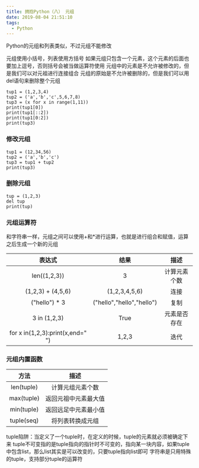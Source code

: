 ```yaml
---
title: 拥抱Python（八） 元组
date: 2019-08-04 21:51:10
tags:
  - Python
---
```


Python的元组和列表类似，不过元组不能修改
<!--more-->
元组使用小括号，列表使用方括号
如果元组只包含一个元素，这个元素的后面也要加上逗号，否则括号会被当做运算符使用
元组中的元素是不允许被修改的，但是我们可以对元祖进行连接组合
元组的原始是不允许被删除的，但是我们可以用del语句来删除整个元组

```
tup1 = (1,2,3,4)
tup2 = ('a','b','c',5,6,7,8)
tup3 = (x for x in range(1,11))
print(tup1[0])
print(tup1[::2])
print(tup1[0:2])
print(tup3)
```

### 修改元组

```
tup1 = (12,34,56)
tup2 = ('a','b','c')
tup3 = tup1 + tup2
print(tup3)
```

### 删除元组
```
tup = (1,2,3)
del tup
print(tup)
```

### 元组运算符

和字符串一样，元组之间可以使用+和*进行运算，也就是进行组合和赋值，运算之后生成一个新的元组

|表达式|结果|描述|
|:---:|:---:|:---:|
|len((1,2,3))|3|计算元素个数|
|(1,2,3) + (4,5,6)|(1,2,3,4,5,6)|连接|
|("hello") * 3| ("hello","hello","hello")|复制|
|3 in (1,2,3)|True|元素是否存在|
|for x in(1,2,3):print(x,end=" ")|1,2,3|迭代|

### 元组内置函数

|方法|描述|
|:---:|:---:|
|len(tuple)|计算元组元素个数|
|max(tuple)|返回元祖中元素最大值|
|min(tuple)|返回远足中元素最小值|
|tuple(seq)|将列表转换成元组|

tuple陷阱：当定义了一个tuple时，在定义的时候，tuple的元素就必须被确定下来
tuple不可变指的是tuple指向的指针时不可变的，指向某一块内容，如果tuple中包含list，那么list其实是可以改变的，只要tuple指向list即可
字符串是只用特殊的tuple，支持部分tuple的运算符

